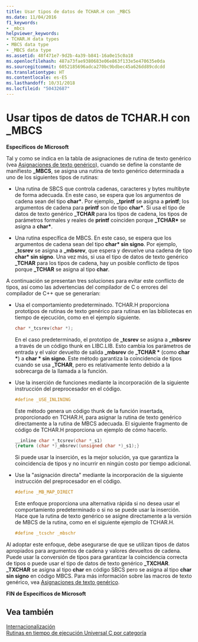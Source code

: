 ```yaml
---
title: Usar tipos de datos de TCHAR.H con _MBCS
ms.date: 11/04/2016
f1_keywords:
- _mbcs
helpviewer_keywords:
- TCHAR.H data types
- MBCS data type
- _MBCS data type
ms.assetid: 48f471e7-9d2b-4a39-b841-16a0e15c0a18
ms.openlocfilehash: 487a73fae9380683e06e863f133e5e470635e0da
ms.sourcegitcommit: 6052185696adca270bc9bdbec45a626dd89cdcdd
ms.translationtype: HT
ms.contentlocale: es-ES
ms.lasthandoff: 10/31/2018
ms.locfileid: "50432687"
---
```

# <a name="using-tcharh-data-types-with-mbcs"></a>Usar tipos de datos de TCHAR.H con _MBCS

**Específicos de Microsoft**

Tal y como se indica en la tabla de asignaciones de rutina de texto genérico (vea [Asignaciones de texto genérico](../c-runtime-library/generic-text-mappings.md)), cuando se define la constante de manifiesto **_MBCS**, se asigna una rutina de texto genérico determinada a uno de los siguientes tipos de rutinas:

- Una rutina de SBCS que controla cadenas, caracteres y bytes multibyte de forma adecuada. En este caso, se espera que los argumentos de cadena sean del tipo **char&#42;**. Por ejemplo, **_tprintf** se asigna a **printf**; los argumentos de cadena para **printf** son de tipo **char&#42;**. Si usa el tipo de datos de texto genérico **_TCHAR** para los tipos de cadena, los tipos de parámetros formales y reales de **printf** coinciden porque **_TCHAR&#42;** se asigna a **char&#42;**.

- Una rutina específica de MBCS. En este caso, se espera que los argumentos de cadena sean del tipo __char&#42; sin signo__. Por ejemplo, **_tcsrev** se asigna a **_mbsrev**, que espera y devuelve una cadena de tipo __char&#42; sin signo__. Una vez más, si usa el tipo de datos de texto genérico **_TCHAR** para los tipos de cadena, hay un posible conflicto de tipos porque **_TCHAR** se asigna al tipo **char**.

A continuación se presentan tres soluciones para evitar este conflicto de tipos, así como las advertencias del compilador de C o errores del compilador de C++ que se generarían:

- Usa el comportamiento predeterminado. TCHAR.H proporciona prototipos de rutinas de texto genérico para rutinas en las bibliotecas en tiempo de ejecución, como en el ejemplo siguiente.

   ```C
   char *_tcsrev(char *);
   ```

   En el caso predeterminado, el prototipo de **_tcsrev** se asigna a **_mbsrev** a través de un código thunk en LIBC.LIB. Esto cambia los parámetros de entrada y el valor devuelto de salida **_mbsrev** de **_TCHAR &#42;** (como **char &#42;**) a **char &#42; sin signo**. Este método garantiza la coincidencia de tipos cuando se usa **_TCHAR**, pero es relativamente lento debido a la sobrecarga de la llamada a la función.

- Use la inserción de funciones mediante la incorporación de la siguiente instrucción del preprocesador en el código.

   ```C
   #define _USE_INLINING
   ```

   Este método genera un código thunk de la función insertada, proporcionado en TCHAR.H, para asignar la rutina de texto genérico directamente a la rutina de MBCS adecuada. El siguiente fragmento de código de TCHAR.H proporciona un ejemplo de cómo hacerlo.

   ```C
   __inline char *_tcsrev(char *_s1)
   {return (char *)_mbsrev((unsigned char *)_s1);}
   ```

   Si puede usar la inserción, es la mejor solución, ya que garantiza la coincidencia de tipos y no incurrir en ningún costo por tiempo adicional.

- Use la "asignación directa" mediante la incorporación de la siguiente instrucción del preprocesador en el código.

   ```C
   #define _MB_MAP_DIRECT
   ```

   Este enfoque proporciona una alternativa rápida si no desea usar el comportamiento predeterminado o si no se puede usar la inserción. Hace que la rutina de texto genérico se asigne directamente a la versión de MBCS de la rutina, como en el siguiente ejemplo de TCHAR.H.

   ```C
   #define _tcschr _mbschr
   ```

Al adoptar este enfoque, debe asegurarse de que se utilizan tipos de datos apropiados para argumentos de cadena y valores devueltos de cadena. Puede usar la conversión de tipos para garantizar la coincidencia correcta de tipos o puede usar el tipo de datos de texto genérico **_TXCHAR**. **_TXCHAR** se asigna al tipo **char** en código SBCS pero se asigna al tipo **char sin signo** en código MBCS. Para más información sobre las macros de texto genérico, vea [Asignaciones de texto genérico](../c-runtime-library/generic-text-mappings.md).

**FIN de Específicos de Microsoft**

## <a name="see-also"></a>Vea también

[Internacionalización](../c-runtime-library/internationalization.md)<br/>
[Rutinas en tiempo de ejecución Universal C por categoría](../c-runtime-library/run-time-routines-by-category.md)<br/>
